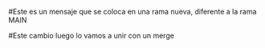 #Este es un mensaje que se coloca en una rama nueva, diferente a la rama MAIN

#Este cambio luego lo vamos a unir con un merge
